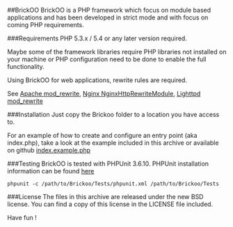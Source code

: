 
##BrickOO
BrickOO is a PHP framework which focus on module based applications and has been developed in strict mode and with focus on coming PHP requirements.


###Requirements
PHP 5.3.x / 5.4 or any later version required.

Maybe some of the framework libraries require PHP libraries not installed on your machine
or PHP configuration need to be done to enable the full functionality.

Using BrickOO for web applications, rewrite rules are required.

See [Apache mod_rewrite](http://httpd.apache.org/docs/2.2/mod/mod_rewrite.html),
[Nginx NginxHttpRewriteModule](http://wiki.nginx.org/NginxHttpRewriteModule),
[Lighttpd mod_rewrite](http://redmine.lighttpd.net/projects/lighttpd/wiki/Docs:ModRewrite)


###Installation
Just copy the Brickoo folder to a location you have access to.

For an example of how to create and configure an entry point (aka index.php), take a look at the example included
in this archive or available on github [index.example.php](https://github.com/celestino/BrickOO/blob/master/index.example.php)

###Testing
BrickOO is tested with PHPUnit 3.6.10. PHPUnit installation information can be found [here](http://www.phpunit.de/manual/3.6/en/installation.html) 

`phpunit -c /path/to/Brickoo/Tests/phpunit.xml /path/to/Brickoo/Tests`

###License
The files in this archive are released under the new BSD license.
You can find a copy of this license in the LICENSE file included.


Have fun !